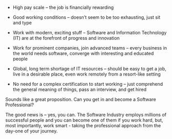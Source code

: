 - High pay scale – the job is financially rewarding

- Good working conditions – doesn’t seem to be too exhausting, just sit and type

- Work with modern, exciting stuff – Software and Information Technology (IT) are at the forefront of progress and innovation

- Work for prominent companies, join advanced teams – every business in the world needs software, converge with interesting and educated people

- Global, long term shortage of IT resources – should be easy to get a job, live in a desirable place, even work remotely from a resort-like setting

- No need for a complex certification to start working – just comprehend the general meaning of things, pass an interview, and get hired

Sounds like a great proposition. Can you get in and become a Software Professional?

The good news is – yes, you can. The Software Industry employs millions of successful people and you can become one of them if you work hard, but, most importantly, work smart - taking the professional approach from the day-one of your journey.